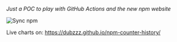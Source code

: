 _Just a POC to play with GitHub Actions and the new npm website_

![Sync npm](https://github.com/dubzzz/npm-counter-history/workflows/Sync%20npm/badge.svg)

Live charts on: https://dubzzz.github.io/npm-counter-history/
